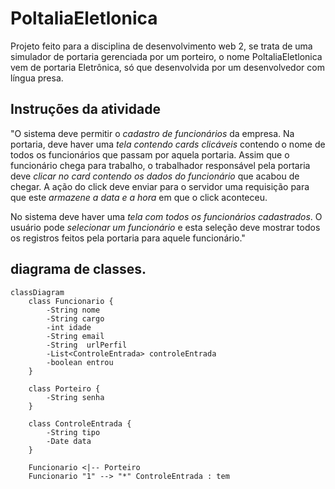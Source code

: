 # PoltaliaEletlonica
Projeto feito para a disciplina de desenvolvimento web 2, se trata de uma simulador de portaria gerenciada por um porteiro, o nome PoltaliaEletlonica vem de portaria Eletrônica, só que desenvolvida por um desenvolvedor com língua presa.

## Instruções da atividade

"O sistema deve permitir o *cadastro de funcionários* da empresa.
Na portaria, deve haver uma *tela contendo cards clicáveis* contendo o nome de todos os funcionários que passam por aquela portaria. Assim que o funcionário chega para trabalho, o trabalhador responsável pela portaria deve *clicar no card contendo os dados do funcionário* que acabou de chegar. A ação do click deve enviar para o servidor uma requisição para que este *armazene a data e a hora* em que o click aconteceu.

No sistema deve haver uma *tela com todos os funcionários cadastrados*. O usuário pode *selecionar um funcionário* e esta seleção deve mostrar todos os registros feitos pela portaria para aquele funcionário."

## diagrama de classes.
```mermaid
classDiagram
    class Funcionario {
        -String nome
        -String cargo
        -int idade
        -String email
        -String  urlPerfil
        -List<ControleEntrada> controleEntrada
        -boolean entrou
    }
    
    class Porteiro {
        -String senha
    }

    class ControleEntrada {
        -String tipo
        -Date data
    }

    Funcionario <|-- Porteiro
    Funcionario "1" --> "*" ControleEntrada : tem
```

